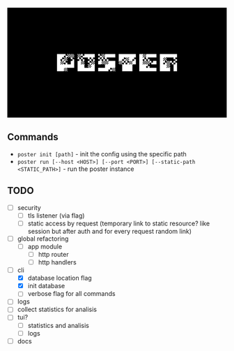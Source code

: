 ![](/docs/assets/banner.png)

## Commands

* `poster init [path]` - init the config using the specific path
* `poster run [--host <HOST>] [--port <PORT>] [--static-path <STATIC_PATH>]` - run the poster instance

## TODO

* [ ] security
    * [ ] tls listener (via flag)
    * [ ] static access by request (temporary link to static resource? like session but after auth and for every request random link)
* [ ] global refactoring
    * [ ] app module
        * [ ] http router
        * [ ] http handlers
* [ ] cli
    * [x] database location flag
    * [x] init database
    * [ ] verbose flag for all commands
* [ ] logs
* [ ] collect statistics for analisis
* [ ] tui?
    * [ ] statistics and analisis
    * [ ] logs
* [ ] docs
